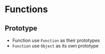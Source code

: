 # Functions

## Prototype

- Function use `Function` as their prototypes
- `Function` use `Object` as its own prototype
